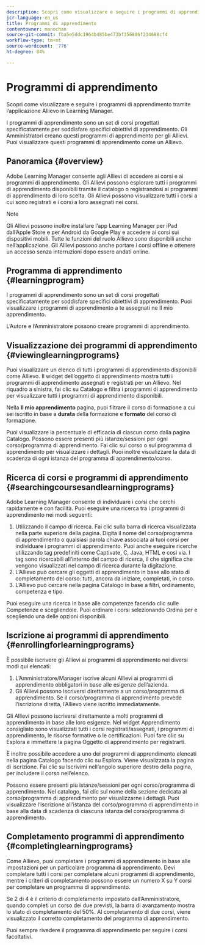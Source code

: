 ```yaml
---
description: Scopri come visualizzare e seguire i programmi di apprendimento tramite l’applicazione Allievo in Learning Manager.
jcr-language: en_us
title: Programmi di apprendimento
contentowner: manochan
source-git-commit: fba5e5ddc1964b485be473bf356806f234688cf4
workflow-type: tm+mt
source-wordcount: '776'
ht-degree: 84%

---
```




# Programmi di apprendimento

Scopri come visualizzare e seguire i programmi di apprendimento tramite l’applicazione Allievo in Learning Manager.

I programmi di apprendimento sono un set di corsi progettati specificatamente per soddisfare specifici obiettivi di apprendimento. Gli Amministratori creano questi programmi di apprendimento per gli Allievi. Puoi visualizzare questi programmi di apprendimento come un Allievo.

## Panoramica {#overview}

Adobe Learning Manager consente agli Allievi di accedere ai corsi e ai programmi di apprendimento. Gli Allievi possono esplorare tutti i programmi di apprendimento disponibili tramite il catalogo o registrandosi ai programmi di apprendimento di loro scelta. Gli Allievi possono visualizzare tutti i corsi a cui sono registrati e i corsi a loro assegnati nei corsi.

>[!NOTE]
>
>Gli Allievi possono inoltre installare l’app Learning Manager per iPad dall’Apple Store e per Android da Google Play e accedere ai corsi sui dispositivi mobili. Tutte le funzioni del ruolo Allievo sono disponibili anche nell’applicazione. Gli Allievi possono anche portare i corsi offline e ottenere un accesso senza interruzioni dopo essere andati online.

## Programma di apprendimento {#learningprogram}

I programmi di apprendimento sono un set di corsi progettati specificatamente per soddisfare specifici obiettivi di apprendimento. Puoi visualizzare i programmi di apprendimento a te assegnati ne Il mio apprendimento.

L’Autore e l’Amministratore possono creare programmi di apprendimento.

## Visualizzazione dei programmi di apprendimento {#viewinglearningprograms}

Puoi visualizzare un elenco di tutti i programmi di apprendimento disponibili come Allievo. Il widget dell’oggetto di apprendimento mostra tutti i programmi di apprendimento assegnati e registrati per un Allievo. Nel riquadro a sinistra, fai clic su Catalogo e filtra i programmi di apprendimento per visualizzare tutti i programmi di apprendimento disponibili.

Nella **Il mio apprendimento** pagina, puoi filtrare il corso di formazione a cui sei iscritto in base a **durata** della formazione e **formato** del corso di formazione.

Puoi visualizzare la percentuale di efficacia di ciascun corso dalla pagina Catalogo. Possono essere presenti più istanze/sessioni per ogni corso/programma di apprendimento. Fai clic sul corso o sul programma di apprendimento per visualizzare i dettagli. Puoi inoltre visualizzare la data di scadenza di ogni istanza del programma di apprendimento/corso.

## Ricerca di corsi e programmi di apprendimento {#searchingcoursesandlearningprograms}

Adobe Learning Manager consente di individuare i corsi che cerchi rapidamente e con facilità. Puoi eseguire una ricerca tra i programmi di apprendimento nei modi seguenti:

1. Utilizzando il campo di ricerca. Fai clic sulla barra di ricerca visualizzata nella parte superiore della pagina. Digita il nome del corso/programma di apprendimento o qualsiasi parola chiave associata ai tuoi corsi per individuare i programmi di apprendimento. Puoi anche eseguire ricerche utilizzando tag predefiniti come Captivate, C, Java, HTML e così via. I tag sono ricercabili all’interno del campo di ricerca, il che significa che vengono visualizzati nel campo di ricerca durante la digitazione.
1. L’Allievo può cercare gli oggetti di apprendimento in base allo stato di completamento del corso: tutti, ancora da iniziare, completati, in corso.
1. L’Allievo può cercare nella pagina Catalogo in base a filtri, ordinamento, competenza e tipo.

Puoi eseguire una ricerca in base alle competenze facendo clic sulle Competenze e scegliendole. Puoi ordinare i corsi selezionando Ordina per e scegliendo una delle opzioni disponibili.

## Iscrizione ai programmi di apprendimento {#enrollingforlearningprograms}

È possibile iscrivere gli Allievi ai programmi di apprendimento nei diversi modi qui elencati:

1. L’Amministratore/Manager iscrive alcuni Allievi ai programmi di apprendimento obbligatori in base alle esigenze dell’azienda.
1. Gli Allievi possono iscriversi direttamente a un corso/programma di apprendimento. Se il corso/programma di apprendimento prevede l’iscrizione diretta, l’Allievo viene iscritto immediatamente.

Gli Allievi possono iscriversi direttamente a molti programmi di apprendimento in base alle loro esigenze. Nel widget Apprendimento consigliato sono visualizzati tutti i corsi registrati/assegnati, i programmi di apprendimento, le risorse formative o le certificazioni. Puoi fare clic su Esplora e immettere la pagina Oggetto di apprendimento per registrarti.

È inoltre possibile accedere a uno dei programmi di apprendimento elencati nella pagina Catalogo facendo clic su Esplora. Viene visualizzata la pagina di iscrizione. Fai clic su Iscrivimi nell’angolo superiore destro della pagina, per includere il corso nell’elenco.

Possono essere presenti più istanze/sessioni per ogni corso/programma di apprendimento. Nel catalogo, fai clic sul nome della sezione dedicata al corso/programma di apprendimento per visualizzarne i dettagli. Puoi visualizzare l’iscrizione all’istanza del corso/programma di apprendimento in base alla data di scadenza di ciascuna istanza del corso/programma di apprendimento.

## Completamento programmi di apprendimento {#completinglearningprograms}

Come Allievo, puoi completare i programmi di apprendimento in base alle impostazioni per un particolare programma di apprendimento. Devi completare tutti i corsi per completare alcuni programmi di apprendimento, mentre i criteri di completamento possono essere un numero X su Y corsi per completare un programma di apprendimento.

Se 2 di 4 è il criterio di completamento impostato dall’Amministratore, quando completi un corso dei due previsti, la barra di avanzamento mostra lo stato di completamento del 50%. Al completamento di due corsi, viene visualizzato il corretto completamento del programma di apprendimento.

Puoi sempre rivedere il programma di apprendimento per seguire i corsi facoltativi.
